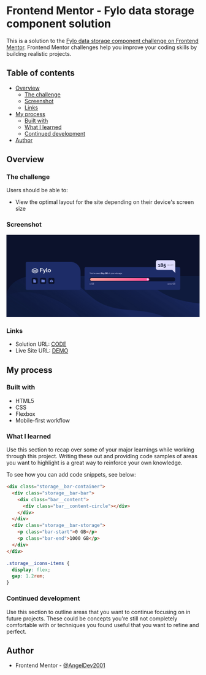 # Frontend Mentor - Fylo data storage component solution

This is a solution to the [Fylo data storage component challenge on Frontend Mentor](https://www.frontendmentor.io/challenges/fylo-data-storage-component-1dZPRbV5n). Frontend Mentor challenges help you improve your coding skills by building realistic projects.

## Table of contents

- [Overview](#overview)
  - [The challenge](#the-challenge)
  - [Screenshot](#screenshot)
  - [Links](#links)
- [My process](#my-process)
  - [Built with](#built-with)
  - [What I learned](#what-i-learned)
  - [Continued development](#continued-development)
- [Author](#author)

## Overview

### The challenge

Users should be able to:

- View the optimal layout for the site depending on their device's screen size

### Screenshot

![](./images/Screenshot.png)

### Links

- Solution URL: [CODE](https://github.com/AngelDev2001/Fylo-data-storage-component---AngelDev2001.git)
- Live Site URL: [DEMO](https://angeldev2001.github.io/Fylo-data-storage-component---AngelDev2001/)

## My process

### Built with

- HTML5
- CSS
- Flexbox
- Mobile-first workflow

### What I learned

Use this section to recap over some of your major learnings while working through this project. Writing these out and providing code samples of areas you want to highlight is a great way to reinforce your own knowledge.

To see how you can add code snippets, see below:

```html
<div class="storage__bar-container">
  <div class="storage__bar-bar">
    <div class="bar__content">
      <div class="bar__content-circle"></div>
    </div>
  </div>
  <div class="storage__bar-storage">
    <p class="bar-start">0 GB</p>
    <p class="bar-end">1000 GB</p>
  </div>
</div>
```

```css
.storage__icons-items {
  display: flex;
  gap: 1.2rem;
}
```

### Continued development

Use this section to outline areas that you want to continue focusing on in future projects. These could be concepts you're still not completely comfortable with or techniques you found useful that you want to refine and perfect.

## Author

- Frontend Mentor - [@AngelDev2001](https://www.frontendmentor.io/profile/AngelDev2001)

